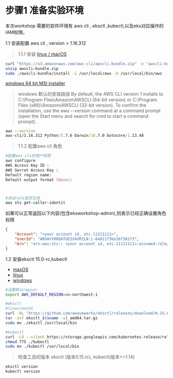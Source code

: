 # 步骤1 准备实验环境
本次workshop 需要的软件环境有 aws cli , eksctl ,kubectl,以及eks对应操作的IAM权限。

1.1 安装配置 aws cli , version > 1.16.312
 
 >1.1.1 安装
 [linux / macOS ](https://s3.amazonaws.com/aws-cli/awscli-bundle.zip)
 
 ```bash
 curl "https://s3.amazonaws.com/aws-cli/awscli-bundle.zip" -o "awscli-bundle.zip"
 unzip awscli-bundle.zip
 sudo ./awscli-bundle/install -i /usr/local/aws -b /usr/local/bin/aws
 
 ```
 
 [windows 64 bit MSI installer](https://s3.amazonaws.com/aws-cli/AWSCLI64PY3.msi)
 
 >windows 默认的安装路径
 By default, the AWS CLI version 1 installs to C:\Program Files\Amazon\AWSCLI (64-bit version) or C:\Program Files (x86)\Amazon\AWSCLI (32-bit version). To confirm the installation, use the aws --version command at a command prompt (open the Start menu and search for cmd to start a command prompt).
 
 ```cmd
 aws --version
 aws-cli/1.16.312 Python/3.7.6 Darwin/18.7.0 botocore/1.13.48
 ```
 
>1.1.2 配置aws cli 角色


```bash
#配置aws cli的用户权限
aws configure
AWS Access Key ID :
AWS Secret Access Key :
Default region name:
Default output format [None]:



#测试role是否生效
aws sts get-caller-identit
```
如果可以正常返回以下内容(包含eksworkshop-admin),则表示已经正确设置角色权限
```json
{
    "Account": "<your account id, etc.11111111>", 
    "UserId": "AROAYVRRQ4TUEIX4VRZLN:i-0e011f5bb16f38173", 
    "Arn": "arn:aws:sts:: <your account id, etc.11111111>:assumed-role/eksworkshop-admin/i-0e011f5bb16f38173"
}
```

1.2 安装eksctl 15.0-rc,kubectl

* [masOS](https://github.com/weaveworks/eksctl/releases/download/0.15.0-rc.0/eksctl_Darwin_amd64.tar.gz)
* [linux](https://github.com/weaveworks/eksctl/releases/download/0.15.0-rc.0/eksctl_Linux_amd64.tar.gz)
* [windows](https://github.com/weaveworks/eksctl/releases/download/0.15.0-rc.0/eksctl_Windows_amd64.zip)

```bash
#设置默认region
export AWS_DEFAULT_REGION=cn-northwest-1

#eksctl
#linux/macOS
curl -OL "https://github.com/weaveworks/eksctl/releases/download/0.15.0-rc.0/eksctl_$(uname -s)_amd64.tar.gz"
tar -zxf eksctl_$(uname -s)_amd64.tar.gz
sudo mv ./eksctl /usr/local/bin

#kubectl
curl -LO --silent https://storage.googleapis.com/kubernetes-release/release/`curl -s https://storage.googleapis.com/kubernetes-release/release/stable.txt`/bin/linux/amd64/kubectl
chmod 775 ./kubectl
sudo mv ./kubectl /usr/local/bin

```
>检查工具的版本 eksctl (版本0.15.rc), kubectl(版本>=1.14)

```bash
eksctl version
kubectl version
```




